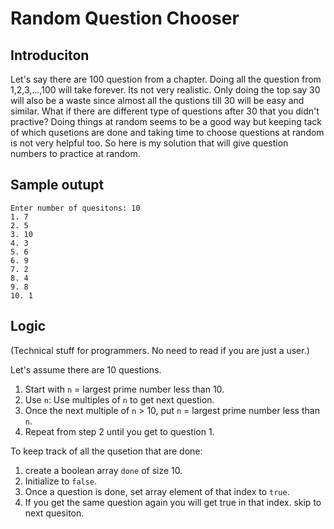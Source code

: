 # Random Question Chooser

## Introduciton

Let's say there are 100 question from a chapter. Doing all the question from 1,2,3,...,100 will take forever. Its not very realistic. Only doing the top say 30 will also be a waste since almost all the qustions till 30 will be easy and similar. What if there are different type of questions after 30 that you didn't practive? Doing things at random seems to be a good way but keeping tack of which qusetions are done and taking time to choose questions at random is not very helpful too. So here is my solution that will give question numbers to practice at random.

## Sample outupt

```bash=
Enter number of quesitons: 10
1. 7
2. 5
3. 10
4. 3
5. 6
6. 9
7. 2
8. 4
9. 8
10. 1
```

## Logic

(Technical stuff for programmers. No need to read if you are just a user.)

Let's assume there are 10 questions.

1. Start with `n` = largest prime number less than 10. 
2. Use `n`: Use multiples of `n` to get next question. 
3. Once the next multiple of `n` > 10, put `n` = largest prime number less than `n`. 
4. Repeat from step 2 until you get to question 1.

To keep track of all the qusetion that are done: 

1. create a boolean array `done` of size 10. 
2. Initialize to `false`. 
3. Once a question is done, set array element of that index to `true`.
4. If you get the same question again you will get true in that index. skip to next quesiton.

